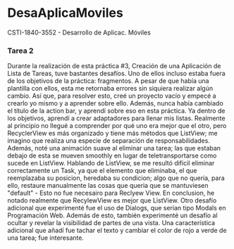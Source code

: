 # DesaAplicaMoviles
CSTI-1840-3552 - Desarrollo de Aplicac. Móviles

### Tarea 2
Durante la realización de esta práctica #3, Creación de una Aplicación de Lista de Tareas, tuve bastantes desafíos. Uno de ellos incluso estaba fuera de los objetivos de la práctica: fragmentos. A pesar de que había una plantilla con ellos, esta me retornaba errores sin siquiera realizar algún cambio. Así que, para resolver esto, creé un proyecto vacío y empecé a crearlo yo mismo y a aprender sobre ello. Además, nunca había cambiado el título de la action bar, y aprendí sobre eso en esta práctica. 
Ya dentro de los objetivos, aprendí a crear adaptadores para llenar mis listas. Realmente al principio no llegué a comprender por qué uno era mejor que el otro, pero RecyclerView es más organizado y tiene más métodos que ListView; me imagino que realiza una especie de separación de responsabilidades. Además, noté una animación suave al eliminar una tarea; las que estaban debajo de esta se mueven smoothly en lugar de teletransportarse como sucede en ListView. Hablando de ListView, se me resultó dificil eliminar correctamente un Task, ya que el elemento que eliminaba, el que reemplazaba su posicion, heredaba su condicion; algo que no queria, para ello, restaure manualmente las cosas que queria que se mantuviesen "default" - Esto no fue necesairo para Reclyew View. En conclusion, he notado realmente que RecylewView es mejor que ListView.
Otro desafío adicional que experimenté fue el uso de Dialogs, que serían tipo Modals en Programación Web. Además de esto, también experimenté un desafío al ocultar y revelar la visibilidad de partes de una vista. Una característica adicional que añadí fue tachar el texto y cambiar el color de rojo a verde de una tarea; fue interesante.
